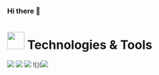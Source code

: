 ### Hi there 👋

<h1><img src="" width="40" height="40"> Technologies & Tools</h1>

![](https://img.shields.io/badge/Python-informational?style=flat-square&logo=python&logoColor=ffffff&color=blue)
![](https://img.shields.io/badge/Django-informational?style=flat-square&logo=django&logoColor=ffffff&color=164c34)
![](https://img.shields.io/badge/PostgreSQL-informational?style=flat-square&logo=PostgreSQL&logoColor=white&color=38688e)
![](![](https://img.shields.io/badge/Git-informational?style=flat-square&logo=git&logoColor=ffffff&color=bc4420)
